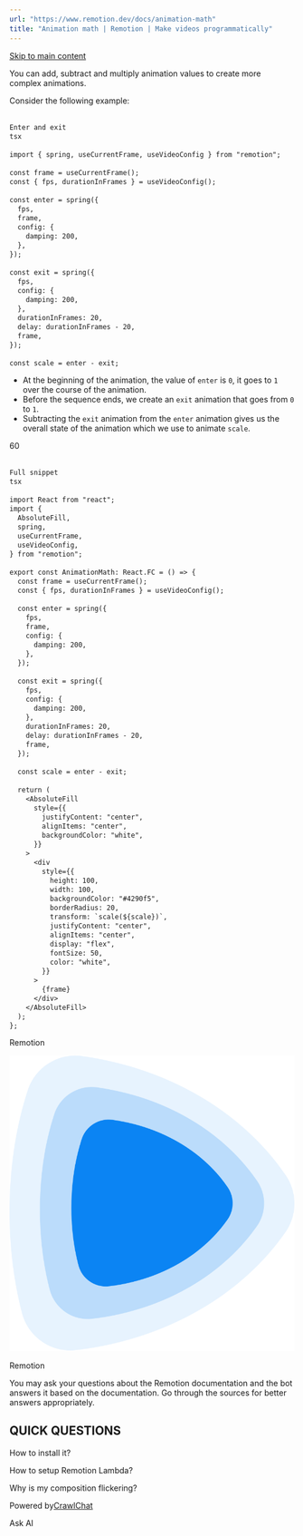 ```yaml
---
url: "https://www.remotion.dev/docs/animation-math"
title: "Animation math | Remotion | Make videos programmatically"
---
```


[Skip to main content](https://www.remotion.dev/docs/animation-math#__docusaurus_skipToContent_fallback)

You can add, subtract and multiply animation values to create more complex animations.

Consider the following example:

```

Enter and exit
tsx

import { spring, useCurrentFrame, useVideoConfig } from "remotion";

const frame = useCurrentFrame();
const { fps, durationInFrames } = useVideoConfig();

const enter = spring({
  fps,
  frame,
  config: {
    damping: 200,
  },
});

const exit = spring({
  fps,
  config: {
    damping: 200,
  },
  durationInFrames: 20,
  delay: durationInFrames - 20,
  frame,
});

const scale = enter - exit;
```

- At the beginning of the animation, the value of `enter` is `0`, it goes to `1` over the course of the animation.
- Before the sequence ends, we create an `exit` animation that goes from `0` to `1`.
- Subtracting the `exit` animation from the `enter` animation gives us the overall state of the animation which we use to animate `scale`.

60

```

Full snippet
tsx

import React from "react";
import {
  AbsoluteFill,
  spring,
  useCurrentFrame,
  useVideoConfig,
} from "remotion";

export const AnimationMath: React.FC = () => {
  const frame = useCurrentFrame();
  const { fps, durationInFrames } = useVideoConfig();

  const enter = spring({
    fps,
    frame,
    config: {
      damping: 200,
    },
  });

  const exit = spring({
    fps,
    config: {
      damping: 200,
    },
    durationInFrames: 20,
    delay: durationInFrames - 20,
    frame,
  });

  const scale = enter - exit;

  return (
    <AbsoluteFill
      style={{
        justifyContent: "center",
        alignItems: "center",
        backgroundColor: "white",
      }}
    >
      <div
        style={{
          height: 100,
          width: 100,
          backgroundColor: "#4290f5",
          borderRadius: 20,
          transform: `scale(${scale})`,
          justifyContent: "center",
          alignItems: "center",
          display: "flex",
          fontSize: 50,
          color: "white",
        }}
      >
        {frame}
      </div>
    </AbsoluteFill>
  );
};
```

Remotion

![Logo](https://raw.githubusercontent.com/remotion-dev/brand/refs/heads/main/logo.svg)

Remotion

You may ask your questions about the Remotion documentation and the bot answers it based on the documentation. Go through the sources for better answers appropriately.

## QUICK QUESTIONS

How to install it?

How to setup Remotion Lambda?

Why is my composition flickering?

Powered by[CrawlChat](https://crawlchat.app/?ref=powered-by-remotion)

Ask AI